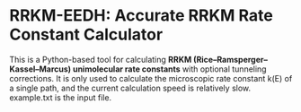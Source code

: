 # RRKM-EEDH: Accurate RRKM Rate Constant Calculator
This is a Python-based tool for calculating **RRKM (Rice–Ramsperger–Kassel–Marcus) unimolecular rate constants** with optional tunneling corrections. 
It is only used to calculate the microscopic rate constant k(E) of a single path, and the current calculation speed is relatively slow.
example.txt is the input file.
